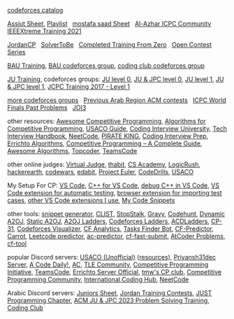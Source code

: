 [codeforces catalog](https://codeforces.com/catalog)

[Assiut Sheet](https://docs.google.com/spreadsheets/d/12XlGl2Nae1NXRDNet_bGQ2HM2O3kq-9FS0Jm2pDwFyg), 
[Playlist](https://youtube.com/playlist?list=PLq8huKQsVgUMyLW7Q1OVErEclujWPGPsj&si=DzWtpqdCxlTM_9OA) &nbsp; 
[mostafa saad Sheet](https://codeforces.com/blog/entry/97858) &nbsp;
[Al-Azhar ICPC Community](https://sites.google.com/view/azharicpc/home) &nbsp; 
[IEEEXtreme Training 2021](https://youtube.com/playlist?list=PL1SVyy_SXUBZEdJUSwztfARNgzyw6XZv_)

[JordanCP](https://jordan-cp.com) &nbsp; 
[SolverToBe](https://solvertobe.com) &nbsp; 
[Completed Training From Zero](https://codeforces.com/group/isP4JMZTix) &nbsp; 
[Open Contest Series](https://codeforces.com/group/T99c3atS1n)

[BAU Training](https://youtube.com/playlist?list=PL9L87DeTP7kbnVAOS2FCVOvuadcOT4ysN), 
[BAU codeforces group](https://codeforces.com/group/tlobvwTh19), 
[coding club codeforces group](https://codeforces.com/group/cRILaLqEsX)

[JU Training](https://www.youtube.com/@acmju/playlists), 
codeforces groups: 
[JU level 0](https://codeforces.com/group/6T8OBL1uUW), 
[JU & JPC level 0](https://codeforces.com/group/OQSClAEYis), 
[JU level 1](https://codeforces.com/group/eFbHZGBJQR), 
[JU & JPC level 1](https://codeforces.com/group/UCvnPPDQxL), 
[JCPC Training 2017 - Level 1](https://codeforces.com/group/abwn7HbDuu|)

[more codeforces groups](https://codeforces.com/groups/with/Om4r37) &nbsp; 
[Previous Arab Region ACM contests](https://codeforces.com/gyms?filterContestType=Official+ACM-ICPC+Contest&filterContestFormat=ICPC&filterIcpcRegion=Arab+Region&order=ID_DESC) &nbsp; 
[ICPC World Finals Past Problems](https://icpc.global/worldfinals/past-problems) &nbsp; 
[JOI3](https://web.facebook.com/JordanianOI/posts/pfbid02ACzBEgN3oRqkzvrRjorgRSEHW7uWfvqz9CF3A7dBPrvwvLnkuvEMTQHWfJebTtuFl)

other resources: 
[Awesome Competitive Programming](https://github.com/lnishan/awesome-competitive-programming), 
[Algorithms for Competitive Programming](https://cp-algorithms.com), 
[USACO Guide](https://usaco.guide), 
[Coding Interview University](https://github.com/jwasham/coding-interview-university), 
[Tech Interview Handbook](https://www.techinterviewhandbook.org), 
[NeetCode](https://neetcode.io), 
[PIRATE KING](https://www.piratekingdom.com/leetcode/study-guide), 
[Coding Interview Prep](https://www.freecodecamp.org/learn/coding-interview-prep), 
[Errichto Algorithms](https://github.com/Errichto/youtube/wiki), 
[Competitive Programming – A Complete Guide](https://www.geeksforgeeks.org/competitive-programming-a-complete-guide), 
[Awesome Algorithms](https://github.com/tayllan/awesome-algorithms), 
[Topcoder](https://www.topcoder.com/thrive/tracks?track=Competitive%20Programming), 
[TeamsCode](https://www.teamscode.org/)

other online judges: 
[Virtual Judge](https://vjudge.net), 
[thabit](https://thabit.io), 
[CS Academy](https://csacademy.com), 
[LogicRush](https://logicrush.com), 
[hackerearth](https://www.hackerearth.com), 
[codewars](https://www.codewars.com), 
[edabit](https://edabit.com), 
[Project Euler](https://www.freecodecamp.org/learn/project-euler), 
[CodeDrills](https://codedrills.io/problems), 
[USACO](https://train.usaco.org/)

My Setup For CP: 
[VS Code](https://code.visualstudio.com), 
[C++ for VS Code](https://code.visualstudio.com/docs/languages/cpp), 
[debug C++ in VS Code](https://code.visualstudio.com/docs/cpp/introvideos-cpp#_debug-a-c-project), 
[VS Code extension for automatic testing](https://marketplace.visualstudio.com/items?itemName=DivyanshuAgrawal.competitive-programming-helper), 
[browser extension for importing test cases](https://github.com/jmerle/competitive-companion), 
[other VS Code extensions I use](https://github.com/3m4r5/3m4r5/blob/main/Resources/vsce.md), 
[My Code Snippets](https://github.com/3m4r5/3m4r5/blob/main/Resources/cpp.json)

other tools: 
[snippet generator](https://snippet-generator.app/), 
[CLIST](https://clist.by), 
[StopStalk](https://www.stopstalk.com), 
[Gravy](https://gravy.thud.dev), 
[Codehunt](https://codehunt.cc), 
[Dynamic A2OJ](https://a2oj.herokuapp.com), 
[Static A2OJ](https://a2oj.netlify.app), 
[A2OJ Ladders](https://earthshakira.github.io/a2oj-clientside/server/Ladders.html), 
[Codeforces Ladders](https://codeforcesladders.firebaseapp.com), 
[ACDLadders](https://acodedaily.com/), 
[CP-31](https://www.tle-eliminators.com/cp-sheet), 
[Codeforces Visualizer](https://cfviz.netlify.app), 
[CF Analytics](https://github.com/ApoorvaRajBhadani/cf-analytics), 
[Tasks Finder Bot](https://t.me/TasksFinderBot), 
[CF-Predictor](https://codeforces.com/blog/entry/50411), 
[Carrot](https://github.com/meooow25/carrot), 
[Leetcode predictor](https://lccn.lbao.site/), 
[ac-predictor](https://greasyfork.org/en/scripts/369954-ac-predictor/code), 
[cf-fast-submit](https://github.com/LumaKernel/cf-fast-submit), 
[AtCoder Problems](https://kenkoooo.com/atcoder), 
[cf-tool](https://github.com/xalanq/cf-tool)

popular Discord servers: 
[USACO (Unofficial)](https://discord.gg/bessMBe) ([resources](https://gist.github.com/3m4r5/15ae4c6573b5cac46dd5b5396b9a9587)), 
[Priyansh31dec Server](https://discord.gg/x6C4thVRfQ), 
[A Code Daily!](https://discord.com/invite/H8TeFjvq6z), 
[AC](https://discord.gg/2CJ6qvY), 
[TLE Community](https://discord.com/invite/zNnwMKEbJG), 
[Competitive Programming Initiative](https://discord.gg/6n55UAARJM), 
[TeamsCode](https://discord.com/invite/8pg89SS), 
[Errichto Server Official](https://discord.gg/errichto), 
[tmw's CP club](https://discord.gg/AneA5wg), 
[Competitive Programming Community](https://discord.gg/algorithms), 
[International Coding Hub](https://discord.gg/9qQe2Nh), 
[NeetCode](https://discord.gg/Qan2WGTcEr)

Arabic Discord servers: 
[Juniors Sheet](https://discord.gg/QapCtr58J7), 
[Jordan Training Contests](https://discord.gg/FVq3uNwzvh), 
[JUST Programming Chapter](https://discord.gg/bpAZs5v5MJ), 
[ACM JU & JPC 2023 Problem Solving Training](https://discord.gg/JkaRaSvNUQ), 
[Coding Club](https://discord.gg/kGRFEWJes7)
